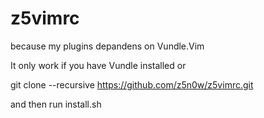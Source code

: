 # z5vimrc

because my plugins depandens on Vundle.Vim

It only work if you have Vundle installed or

git clone --recursive https://github.com/z5n0w/z5vimrc.git

and then run install.sh
